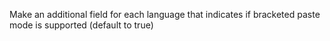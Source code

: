 Make an additional field for each language that indicates if bracketed
paste mode is supported (default to true)